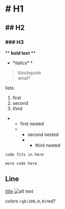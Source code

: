 # # H1
## ## H2
### ### H3
** **bold text** **
* \*italics* *
>blockquote  
>what?

lists:
1. first
2. second
3. third
  - - first nested
    - - second nested
      - - third nested


`code fits in here`  

  ```more code here```

Line  
---
[title](link)
![alt text](img.jpg)

colors `rgb(100,0,0)`red?

